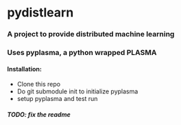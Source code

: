 # pydistlearn

### A project to provide distributed machine learning

### Uses pyplasma, a python wrapped PLASMA

#### Installation:

* Clone this repo
* Do git submodule init to initialize pyplasma
* setup pyplasma and test run

##### TODO: fix the readme
